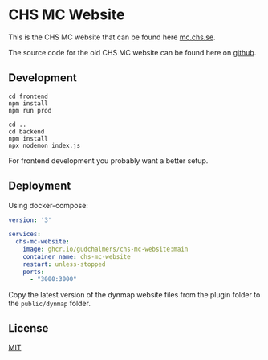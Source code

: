 # CHS MC Website

This is the CHS MC website that can be found here [mc.chs.se](https://mc.chs.se/).

The source code for the old CHS MC website can be found here on [github](https://github.com/gudchalmers/chs-mc-website/tree/aa622740b57cfc073a5d3f4b9321ecb184ad7804).

## Development
```shell script
cd frontend
npm install
npm run prod

cd ..
cd backend
npm install
npx nodemon index.js
```

For frontend development you probably want a better setup.

## Deployment

Using docker-compose:

```yml
version: '3'

services:
  chs-mc-website:
    image: ghcr.io/gudchalmers/chs-mc-website:main
    container_name: chs-mc-website
    restart: unless-stopped
    ports:
      - "3000:3000"
```

Copy the latest version of the dynmap website files from the plugin folder to the `public/dynmap` folder.

## License

[MIT](https://choosealicense.com/licenses/mit/)
